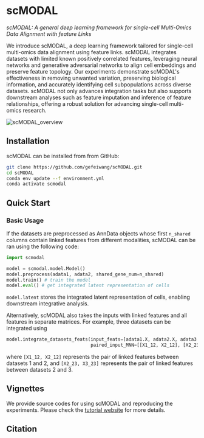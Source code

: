 # scMODAL

*scMODAL: A general deep learning framework for single-cell Multi-Omics Data Alignment with feature Links*

We introduce scMODAL, a deep learning framework tailored for single-cell multi-omics data alignment using feature links. scMODAL integrates datasets with limited known positively correlated features, leveraging neural networks and generative adversarial networks to align cell embeddings and preserve feature topology. Our experiments demonstrate scMODAL's effectiveness in removing unwanted variation, preserving biological information, and accurately identifying cell subpopulations across diverse datasets. scMODAL not only advances integration tasks but also supports downstream analyses such as feature imputation and inference of feature relationships, offering a robust solution for advancing single-cell multi-omics research.

![scMODAL_overview](https://github.com/gefeiwang/scMODAL/blob/main/demos/Overview.png)

## Installation
scMODAL can be installed from from GitHub:
```bash
git clone https://github.com/gefeiwang/scMODAL.git
cd scMODAL
conda env update --f environment.yml
conda activate scmodal
```

## Quick Start

### Basic Usage
If the datasets are preprocessed as AnnData objects whose first `n_shared` columns contain linked features from different modalities, scMODAL can be ran using the following code:
```python
import scmodal

model = scmodal.model.Model()
model.preprocess(adata1, adata2, shared_gene_num=n_shared)
model.train() # train the model
model.eval() # get integrated latent representation of cells
```
`model.latent` stores the integrated latent representation of cells, enabling downstream integrative analysis.

Alternatively, scMODAL also takes the inputs with linked features and all features in separate matrices. For example, three datasets can be integrated using 
```python
model.integrate_datasets_feats(input_feats=[adata1.X, adata2.X, adata3.X],
                               paired_input_MNN=[[X1_12, X2_12], [X2_23, X3_23]])
```
where `[X1_12, X2_12]` represents the pair of linked features between datasets 1 and 2, and `[X2_23, X3_23]` represents the pair of linked features between datasets 2 and 3.
## Vignettes
We provide source codes for using scMODAL and reproducing the experiments. Please check the [tutorial website](https://scmodal-tutorial.readthedocs.io/en/latest/index.html) for more details.

## Citation

